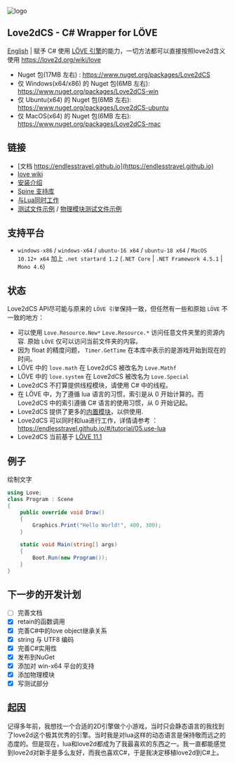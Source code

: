 
![logo](https://github.com/endlesstravel/Love2dCS/raw/master/img/logo.png "logo") 

Love2dCS - C# Wrapper for LÖVE
---
[English](README.md) |
赋予 C# 使用 [LÖVE 引擎](https://love2d.org/)的能力，一切方法都可以直接按照love2d含义使用 https://love2d.org/wiki/love

* Nuget 包(17MB 左右) : https://www.nuget.org/packages/Love2dCS
* 仅 Windows(x64/x86) 的 Nuget 包(6MB 左右): https://www.nuget.org/packages/Love2dCS-win
* 仅 Ubuntu(x64) 的 Nuget 包(6MB 左右): https://www.nuget.org/packages/Love2dCS-ubuntu
* 仅 MacOS(x64) 的 Nuget 包(6MB 左右): https://www.nuget.org/packages/Love2dCS-mac

链接
---
* [文档 https://endlesstravel.github.io](https://endlesstravel.github.io)
* [love wiki](https://love2d.org/wiki/love)
* [安装介绍](https://endlesstravel.github.io/#/tutorial/01.install)
* [Spine 支持库](https://gitee.com/endlesstravel/spine-lovecs)
* [与Lua同时工作](https://endlesstravel.github.io/#/tutorial/05.use-lua)
* [测试文件示例](csharp_src/Program.cs) / [物理模块测试文件示例](csharp_test/README.md)


支持平台
---
* `windows-x86` / `windows-x64` / `ubuntu-16 x64` / `ubuntu-18 x64` / `MacOS 10.12+ x64` 加上 `.net startard 1.2` (`.NET Core` | `.NET Framework 4.5.1`  | `Mono 4.6`)

状态
---
Love2dCS API尽可能与原来的 `LÖVE 引擎`保持一致，但任然有一些和原始 `LÖVE` 不一致的地方：


* 可以使用 `Love.Resource.New*` `Love.Resource.*` 访问任意文件夹里的资源内容. 原始 `LÖVE` 仅可以访问当前文件夹的内容。
* 因为 float 的精度问题， `Timer.GetTime` 在本库中表示的是游戏开始到现在的时间。
* LÖVE 中的 `love.math` 在 Love2dCS 被改名为 `Love.Mathf`
* LÖVE 中的  `love.system` 在 Love2dCS 被改名为 `Love.Special`
* Love2dCS 不打算提供线程模块，请使用 C# 中的线程。
* 在 LÖVE 中，为了遵循 lua 语言的习惯，索引是从 0 开始计算的。而 Love2dCS 中的索引遵循 C# 语言的使用习惯，从 0 开始记起。
* Love2dCS 提供了更多的[内置模块](https://endlesstravel.github.io/#/module/build-in-module-index)，以供使用.
* Love2dCS 可以同时和lua进行工作，详情请参考 ： https://endlesstravel.github.io/#/tutorial/05.use-lua
* Love2dCS 当前基于 [LÖVE 11.1](https://love2d.org/wiki/11.1)

例子
---

绘制文字
``` C#
using Love;
class Program : Scene
{
    public override void Draw()
    {
        Graphics.Print("Hello World!", 400, 300);
    }

    static void Main(string[] args)
    {
        Boot.Run(new Program());
    }
}
```

下一步的开发计划
---

- [ ] 完善文档
- [x] retain的函数调用
- [x] 完善C#中的love object继承关系
- [x] string 与 UTF8 编码
- [x] 完善C#实用性
- [x] 发布到NuGet
- [x] 添加对 win-x64 平台的支持
- [x] 添加物理模块
- [x] 写测试部分

起因
---
记得多年前，我想找一个合适的2D引擎做个小游戏，当时只会静态语言的我找到了love2d这个极其优秀的引擎。当时我是对lua这样的动态语言是保持敬而远之的态度的。但是现在，lua和love2d都成为了我最喜欢的东西之一。我一直都能感觉到love2d对新手是多么友好，而我也喜欢C#，于是我决定移植love2d到C#上。